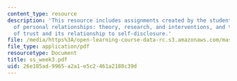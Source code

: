 ```yaml
---
content_type: resource
description: 'This resource includes assignments created by the students on handbook
  of personal relationships: theory, research, and interventions, and the measurement
  of trust and its relationship to self-disclosure.'
file: /media/https%3A/open-learning-course-data-rc.s3.amazonaws.com/mas-965-relational-machines-spring-2005/26e185ad9965a2a1e5c2461a2188c39d_ss_week3.pdf
file_type: application/pdf
resourcetype: Document
title: ss_week3.pdf
uid: 26e185ad-9965-a2a1-e5c2-461a2188c39d
---
```

